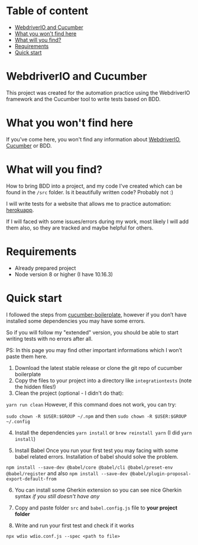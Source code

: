 # Table of content

- [WebdriverIO and Cucumber](#webdriverio-and-cucumber)
- [What you won't find here](#what-you-wont-find-here)
- [What will you find?](#what-will-you-find)
- [Requirements](#requirements)
- [Quick start](#quick-start)

# WebdriverIO and Cucumber
This project was created for the automation practice using the WebdriverIO framework and the Cucumber tool to write tests based on BDD.
# What you won't find here
If you've come here, you won't find any information about [WebdriverIO](https://webdriver.io/), [Cucumber](https://cucumber.io/) or BDD.
# What will you find?
How to bring BDD into a project, and my code I've created which can be found in the `/src` folder.
Is it beautifully written code? Probably not :) 

I will write tests for a website that allows me to practice automation: [herokuapp](http://the-internet.herokuapp.com/).

If I will faced with some issues/errors during my work, most likely I will add them also, so they are tracked and maybe helpful for others.

# Requirements
- Already prepared project 
- Node version 8 or higher (I have 10.16.3)

# Quick start
I followed the steps from [cucumber-boilerplate](https://github.com/webdriverio/cucumber-boilerplate), however if you don’t have installed some dependencies you may have some errors.

So if you will follow my "extended" version, you should be able to start writing tests with no errors after all.

PS: In this page you may find other important informations which I won’t paste them here.

1. Download the latest stable release or clone the git repo of cucumber boilerplate
2. Copy the files to your project into a directory like `integrationtests` (note the hidden files!)
3. Clean the project (optional - I didn't do that):

`yarn run clean` However, if this command does not work, you can try:

`sudo chown -R $USER:$GROUP ~/.npm` and then `sudo chown -R $USER:$GROUP ~/.config`

4. Install the dependencies
`yarn install` or `brew reinstall yarn` (I did `yarn install`)

5. Install Babel
Once you run your first test you may facing with some babel related errors. Installation of babel should solve the problem.

`npm install --save-dev @babel/core @babel/cli @babel/preset-env @babel/register` and also `npm install --save-dev @babel/plugin-proposal-export-default-from`

6. You can install some Gherkin extension so you can see nice Gherkin syntax *if you still doesn't have any*

7. Copy and paste folder `src` and `babel.config.js` file to **your project folder**

8. Write and run your first test and check if it works 

`npx wdio wdio.conf.js --spec <path to file>`
